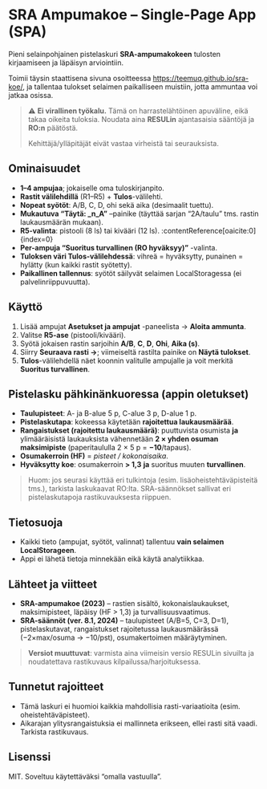 # SRA Ampumakoe – Single-Page App (SPA)

Pieni selainpohjainen pistelaskuri **SRA-ampumakokeen** tulosten kirjaamiseen ja läpäisyn arviointiin.

Toimii täysin staattisena sivuna osoitteessa https://teemuq.github.io/sra-koe/, ja tallentaa tulokset selaimen paikalliseen muistiin, jotta ammuntaa voi jatkaa osissa.

> ⚠️ **Ei virallinen työkalu.** Tämä on harrastelähtöinen apuväline, eikä takaa oikeita tuloksia. Noudata aina **RESULin** ajantasaisia sääntöjä ja **RO:n** päätöstä.
>
> Kehittäjä/ylläpitäjät eivät vastaa virheistä tai seurauksista.

## Ominaisuudet

- **1–4 ampujaa**; jokaiselle oma tuloskirjanpito.
- **Rastit välilehdillä** (R1–R5) + **Tulos**-välilehti.
- **Nopeat syötöt**: A/B, C, D, ohi sekä aika (desimaalit tuettu).
- **Mukautuva “Täytä: _n_A”** –painike (täyttää sarjan “2A/taulu” tms. rastin laukausmäärän mukaan).
- **R5-valinta**: pistooli (8 ls) tai kivääri (12 ls). :contentReference[oaicite:0]{index=0}
- **Per-ampuja “Suoritus turvallinen (RO hyväksyy)”** -valinta.
- **Tuloksen väri Tulos-välilehdessä**: vihreä = hyväksytty, punainen = hylätty (kun kaikki rastit syötetty).
- **Paikallinen tallennus**: syötöt säilyvät selaimen LocalStoragessa (ei palvelinriippuvuutta).

## Käyttö

1. Lisää ampujat **Asetukset ja ampujat** -paneelista → **Aloita ammunta**.
2. Valitse **R5-ase** (pistooli/kivääri).
3. Syötä jokaisen rastin sarjoihin **A/B**, **C**, **D**, **Ohi**, **Aika (s)**.
4. Siirry **Seuraava rasti →**; viimeiseltä rastilta painike on **Näytä tulokset**.
5. **Tulos**-välilehdellä näet koonnin valitulle ampujalle ja voit merkitä **Suoritus turvallinen**.

## Pistelasku pähkinänkuoressa (appin oletukset)

- **Taulupisteet**: A- ja B-alue 5 p, C-alue 3 p, D-alue 1 p.
- **Pistelaskutapa**: kokeessa käytetään **rajoitettua laukausmäärää**.
- **Rangaistukset (rajoitettu laukausmäärä)**: puuttuvista osumista **ja** ylimääräisistä laukauksista vähennetään **2 × yhden osuman maksimipiste** (paperitaululla 2 × 5 p = **−10**/tapaus).
- **Osumakerroin (HF)** = *pisteet / kokonaisaika*.
- **Hyväksytty koe**: osumakerroin **> 1,3** **ja** suoritus muuten **turvallinen**.

> Huom: jos seurasi käyttää eri tulkintoja (esim. lisäoheistehtäväpisteitä tms.), tarkista laskukaavat RO:lta. SRA-säännökset sallivat eri pistelaskutapoja rasti­kuvauksesta riippuen.
> 
## Tietosuoja

- Kaikki tieto (ampujat, syötöt, valinnat) tallentuu **vain selaimen LocalStorageen**.  
- Appi ei lähetä tietoja minnekään eikä käytä analytiikkaa.

## Lähteet ja viitteet

- **SRA-ampumakoe (2023)** – rastien sisältö, kokonaislaukaukset, maksimipisteet, läpäisy (HF > 1,3) ja turvallisuusvaatimus. 
- **SRA-säännöt (ver. 8.1, 2024)** – taulupisteet (A/B=5, C=3, D=1), pistelaskutavat, rangaistukset rajoitetussa laukausmäärässä (−2×max/osuma → −10/pst), osumakertoimen määräytyminen.

> **Versiot muuttuvat**: varmista aina viimeisin versio RESULin sivuilta ja noudatettava rasti­kuvaus kilpailussa/harjoituksessa.


## Tunnetut rajoitteet

- Tämä laskuri ei huomioi kaikkia mahdollisia rasti-variaatioita (esim. oheistehtäväpisteet).
- Aikarajan ylitysrangaistuksia ei mallinneta erikseen, ellei rasti sitä vaadi. Tarkista rasti­kuvaus.

## Lisenssi

MIT. Soveltuu käytettäväksi “omalla vastuulla”.

